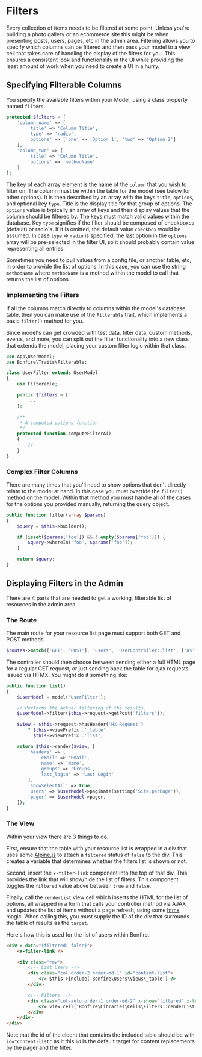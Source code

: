 # Filters

Every collection of items needs to be filtered at some point. Unless you're building a photo gallery or an ecommerce
site this might be when presenting posts, users, pages, etc in the admin area. Filtering allows you to specify which
columns can be filtered and then pass your model to a view cell that takes care of handling the display of the filters
for you. This ensures a consistent look and functionality in the UI while providing the least amount of work when you
need to create a UI in a hurry.

## Specifying Filterable Columns

You specify the available filters within your Model, using a class property named `filters`.

```php
protected $filters = [
    'column_name' => [
        'title' => 'Column Title',
        'type' => 'radio',
        'options' => ['one' => 'Option 1', 'two' => 'Option 2']
    ],
    'column_two' => [
        'title' => 'Column Title',
        'options' => 'methodName'
    ]
];
```

The key of each array element is the name of the `column` that you wish to filter on. The column must be within the
table for the model (see below for other options). It is then described by an array with the keys `title`, `options`, and 
optional key `type`. 
Title is the display title for that group of options. The `options` value is typically an array of keys and their display
values that the column should be filtered by. The keys must match valid values within the database. Key `type` signifies if
the filter should be composed of checkboxes (default) or radio's. If it is omitted, the default value `checkbox` would be 
assumed. In case `type` => `radio` is specified, the last option in the `options` array will be pre-selected in the filter
UI, so it should probably contain value representing all entries.

Sometimes you need to pull values from a config file, or another table, etc, in order to provide the list of options.
In this case, you can use the string `methodName` where `methodName` is a method within the model to call
that returns the list of options.

### Implementing the Filters

If all the columns match directly to columns within the model's database table, then you can make use of the `Filterable`
trait, which implements a basic `filter()` method for you.

Since model's can get crowded with test data, filter data, custom methods, events, and more, you can split out the
filter functionality into a new class that extends the model, placing your custom filter logic within that class.

```php
use App\UserModel;
use Bonfire\Traits\Filterable;

class UserFilter extends UserModel
{
    use Filterable;

    public $filters = [
        ...
    ];

    /**
     * A computed options function
     */
    protected function computeFilterA()
    {
        //
    }
}
```

### Complex Filter Columns

There are many times that you'll need to show options that don't directly relate to the model at hand. In this case
you must override the  `filter()` method on the model. Within that method you must handle all of the cases for the
options you provided manually, returning the query object.

```php
public function filter(array $params)
{
    $query = $this->builder();

    if (isset($params['foo']) && ! empty($params['foo'])) {
        $query->whereIn('foo', $params['foo']);
    }

    return $query;
}
```

## Displaying Filters in the Admin

There are 4 parts that are needed to get a working, filterable list of resources in the admin area.

### The Route

The main route for your resource list page must support both GET and POST methods.

```php
$routes->match(['GET', 'POST'], 'users', 'UserController::list', ['as' => 'user-list']);
```

The controller should then choose between sending either a full HTML page for a regular GET request, 
or just sending back the table for ajax requests issued via HTMX. You might do it something like:

```php
public function list()
{
    $userModel = model('UserFilter');

    // Performs the actual filtering of the results.
    $userModel->filter($this->request->getPost('filters'));

    $view = $this->request->hasHeader('HX-Request')
        ? $this->viewPrefix .'_table'
        : $this->viewPrefix .'list';

    return $this->render($view, [
        'headers' => [
            'email' => 'Email',
            'name' => 'Name',
            'groups' => 'Groups',
            'last_login' => 'Last Login'
        ],
        'showSelectAll' => true,
        'users' => $userModel->paginate(setting('Site.perPage')),
        'pager' => $userModel->pager,
    ]);
}
```

### The View

Within your view there are 3 things to do.

First, ensure that the table with your resource list is wrapped in a div that uses some [Alpine.js](https://alpinejs.dev/)
to attach a `filtered` status of `false` to the div. This creates a variable that determines whether the filters list
is shown or not.

Second, insert the `x-filter-link` component into the top of that div. This provides the link that will show/hide the
list of filters. This component toggles the `filtered` value above between `true` and `false`.

Finally, call the `renderList` view cell which inserts the HTML for the list of options, all wrapped in a form
that calls your controller method via AJAX and updates the list of items without a page refresh, using some
[htmx](https://htmx.org/) magic. When calling this, you must supply the ID of the div that surrounds the table of
results as the `target`.

Here's how this is used for the list of users within Bonfire.

```html
<div x-data="{filtered: false}">
    <x-filter-link />

    <div class="row">
        <!-- List Users -->
        <div class="col order-2 order-md-1" id="content-list">
            <?= $this->include('Bonfire\Users\Views\_table') ?>
        </div>

        <!-- Filters -->
        <div class="col-auto order-1 order-md-2" x-show="filtered" x-transition.duration.240ms>
            <?= view_cell('Bonfire\Libraries\Cells\Filters::renderList 'model=UserFilter target=#content-list') ?>
        </div>
    </div>
</div>
```

Note that the id of the eleent that contains the included table should be with `id="content-list"` as it this `id` is
the default target for content replacements by the pager and the filter.
